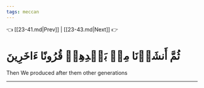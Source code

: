```yaml
---
tags: meccan
---
```


👈 [[23-41.md|Prev]] | [[23-43.md|Next]] 👉

# ثُمَّ أَنشَأۡنَا مِنۢ بَعۡدِهِمۡ قُرُونًا ءَاخَرِينَ

Then We produced after them other generations

---

